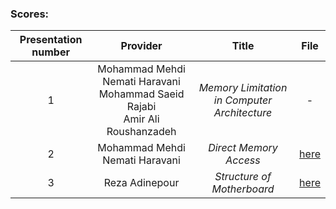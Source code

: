  ### Scores:
| Presentation number | Provider | Title | File |
| :-: | :-:  | :-: | :-: |  
| 1 | Mohammad Mehdi Nemati Haravani <br> Mohammad Saeid Rajabi <br> Amir Ali Roushanzadeh  | _Memory Limitation in Computer Architecture_ | - |
| 2 | Mohammad Mehdi Nemati Haravani | _Direct Memory Access_ | [here](https://github.com/rezaAdinepour/M.Sc-AUT/tree/main/Advanced%20Computer%20Architecture/Presentation/02-Memory%20Limitation%20in%20Computer%20Architecture) |
| 3 | Reza Adinepour | _Structure of Motherboard_ | [here](https://github.com/rezaAdinepour/M.Sc-AUT/tree/main/Advanced%20Computer%20Architecture/Presentation/03-Motherboard%20Structure) |
